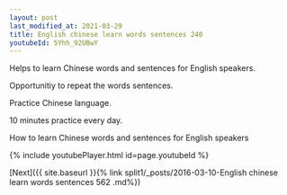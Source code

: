 ```yaml
---
layout: post
last_modified_at: 2021-03-29
title: English chinese learn words sentences 240 
youtubeId: 5Yhh_92UBwY
---
```

 
 
Helps to learn Chinese words and sentences for English speakers.

Opportunitiy to repeat the words sentences. 

Practice Chinese language. 
 
10 minutes practice every day. 
 
How to learn Chinese words and sentences for English speakers 
 
{% include youtubePlayer.html id=page.youtubeId %}
 
 
[Next]({{ site.baseurl }}{% link  split1/_posts/2016-03-10-English chinese learn words sentences 562 .md%})
 
